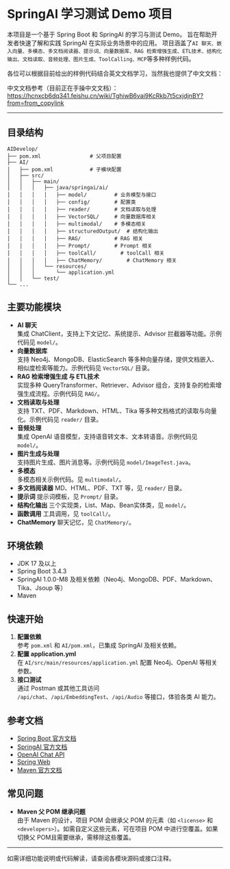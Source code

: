# SpringAI 学习测试 Demo 项目

本项目是一个基于 Spring Boot 和 SpringAI 的学习与测试 Demo。
旨在帮助开发者快速了解和实践 SpringAI 在实际业务场景中的应用。
项目涵盖了`AI 聊天、嵌入向量、多模态、多文档阅读器、提示词、向量数据库、RAG 检索增强生成、ETL技术、结构化输出、文档读取、音频处理、图片生成、ToolCalling、MCP`等多种样例代码。

各位可以根据目前给出的样例代码结合英文文档学习，当然我也提供了中文文档：

中文文档参考（目前正在手操中文文档）：https://hcnxcb6dq341.feishu.cn/wiki/TghiwB6vai9KcRkb7t5cxjdjnBY?from=from_copylink

---

## 目录结构

```
AIDevelop/
├── pom.xml                # 父项目配置
├── AI/
│   ├── pom.xml            # 子模块配置
│   ├── src/
│   │   ├── main/
│   │   │   ├── java/springai/ai/
│   │   │   │   ├── model/         # 业务模型与接口
│   │   │   │   ├── config/        # 配置类
│   │   │   │   ├── reader/        # 文档读取与处理
│   │   │   │   ├── VectorSQL/     # 向量数据库相关
│   │   │   │   ├── multimodal/    # 多模态相关
│   │   │   │   ├── structuredOutput/  # 结构化输出
│   │   │   │   ├── RAG/           # RAG 相关
│   │   │   │   ├── Prompt/        # Prompt 相关
│   │   │   │   ├── toolCall/        # toolCall 相关
│   │   │   │   ├── ChatMemory/        # ChatMemory 相关
│   │   │   └── resources/
│   │   │       └── application.yml
│   │   └── test/
└── ...
```

## 主要功能模块

- **AI 聊天**  
  集成 ChatClient，支持上下文记忆、系统提示、Advisor 拦截器等功能。示例代码见 `model/`。
- **向量数据库**  
  支持 Neo4j、MongoDB、ElasticSearch 等多种向量存储，提供文档嵌入、相似度检索等能力。示例代码见 `VectorSQL/` 目录。
- **RAG 检索增强生成 与 ETL技术**  
  实现多种 QueryTransformer、Retriever、Advisor 组合，支持复杂的检索增强生成流程。示例代码见 `RAG/`。
- **文档读取与处理**  
  支持 TXT、PDF、Markdown、HTML、Tika 等多种文档格式的读取与向量化。示例代码见 `reader/` 目录。
- **音频处理**  
  集成 OpenAI 语音模型，支持语音转文本、文本转语音。示例代码见 `model/`。
- **图片生成与处理**  
  支持图片生成、图片消息等。示例代码见 `model/ImageTest.java`。
- **多模态**  
    多模态相关示例代码。见 `multimodal/`。
- **多文档阅读器**
    MD、HTML、PDF、TXT 等，见 `reader/` 目录。
- **提示词**
    提示词模板，见 `Prompt/` 目录。
- **结构化输出**
    三个实现类，List、Map、Bean实体类，见 `model/`。
- **函数调用**
    工具调用，见 `toolCall/`。
- **ChatMemory**
    聊天记忆，见 `ChatMemory/`。

## 环境依赖

- JDK 17 及以上
- Spring Boot 3.4.3
- SpringAI 1.0.0-M8 及相关依赖（Neo4j、MongoDB、PDF、Markdown、Tika、Jsoup 等）
- Maven

## 快速开始

1. **配置依赖**  
   参考 `pom.xml` 和 `AI/pom.xml`，已集成 SpringAI 及相关依赖。
2. **配置 application.yml**  
   在 `AI/src/main/resources/application.yml` 配置 Neo4j、OpenAI 等相关参数。
3. **接口测试**  
   通过 Postman 或其他工具访问 `/api/chat`、`/api/EmbeddingTest`、`/api/Audio` 等接口，体验各类 AI 能力。

## 参考文档

- [Spring Boot 官方文档](https://spring.io/projects/spring-boot)
- [SpringAI 官方文档](https://docs.spring.io/spring-ai/reference/)
- [OpenAI Chat API](https://docs.spring.io/spring-ai/reference/api/chat/openai-chat.html)
- [Spring Web](https://docs.spring.io/spring-boot/3.4.3/reference/web/servlet.html)
- [Maven 官方文档](https://maven.apache.org/guides/index.html)

## 常见问题

- **Maven 父 POM 继承问题**  
  由于 Maven 的设计，项目 POM 会继承父 POM 的元素（如 `<license>` 和 `<developers>`）。如需自定义这些元素，可在项目 POM 中进行空覆盖。如果切换父 POM且需要继承，需移除这些覆盖。

---

如需详细功能说明或代码解读，请查阅各模块源码或接口注释。
